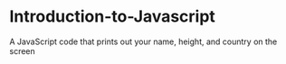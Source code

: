 # Introduction-to-Javascript
A JavaScript code that prints out your name, height, and country on the screen
